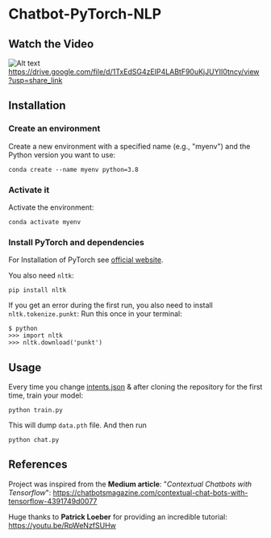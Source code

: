 # Chatbot-PyTorch-NLP

## Watch the Video
![Alt text](https://github.com/atakhan27/Chatbot-PyTorch-NLP/blob/main/chatbot-visualization.png)
https://drive.google.com/file/d/1TxEdSG4zEIP4LABtF90uKjJUYII0tncy/view?usp=share_link

## Installation

### Create an environment
Create a new environment with a specified name (e.g., "myenv") and the Python version you want to use:
```console
conda create --name myenv python=3.8
```

### Activate it
Activate the environment:
```console
conda activate myenv
```

### Install PyTorch and dependencies

For Installation of PyTorch see [official website](https://pytorch.org/).

You also need `nltk`:
 ```console
pip install nltk
 ```

If you get an error during the first run, you also need to install `nltk.tokenize.punkt`:
Run this once in your terminal:
 ```console
$ python
>>> import nltk
>>> nltk.download('punkt')
```

## Usage
Every time you change [intents.json](intents.json) & after cloning the repository for the first time, train your model:
```console
python train.py
```
This will dump `data.pth` file. And then run
```console
python chat.py
```

## References
Project was inspired from the **Medium article**:
"*Contextual Chatbots with Tensorflow*": 
https://chatbotsmagazine.com/contextual-chat-bots-with-tensorflow-4391749d0077

Huge thanks to **Patrick Loeber** for providing an incredible tutorial:
https://youtu.be/RpWeNzfSUHw
